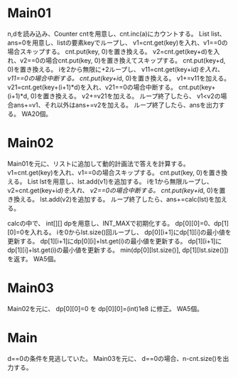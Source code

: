 # Main01
n,dを読み込み、Counter cntを用意し、cnt.inc(a)にカウントする。
List<Integer> list、ans=0を用意し、listの要素keyでループし、
v1=cnt.get(key)を入れ、v1==0の場合スキップする。
cnt.put(key, 0)を置き換える。
v2=cnt.get(key+d)を入れ、v2==0の場合cnt.put(key, 0)を置き換えてスキップする。
cnt.put(key+d, 0)を置き換える。
iを2から無限に+2ループし、
v11=cnt.get(key+i*d)を入れ、v11==0の場合中断する。
cnt.put(key+i*d, 0)を置き換える。
v1+=v11を加える。
v21=cnt.get(key+(i+1)*d)を入れ、v21==0の場合中断する。
cnt.put(key+(i+1)*d, 0)を置き換える。
v2+=v21を加える。
ループ終了したら、
v1<v2の場合ans+=v1、それ以外はans+=v2を加える。
ループ終了したら、ansを出力する。
WA20個。

# Main02
Main01を元に、リストに追加して動的計画法で答えを計算する。
v1=cnt.get(key)を入れ、v1==0の場合スキップする。
cnt.put(key, 0)を置き換える。
List<Integer> lstを用意し、lst.add(v1)を追加する。
iを1から無限ループし、v2=cnt.get(key+i*d)を入れ、
v2==0の場合中断する。
cnt.put(key+i*d, 0)を置き換える。
lst.add(v2)を追加する。
ループ終了したら、ans+=calc(lst)を加える。

calcの中で、
int[][] dpを用意し、INT\_MAXで初期化する。
dp[0][0]=0、dp[1][0]=0を入れる。
iを0からlst.size()回ループし、
dp[0][i+1]にdp[1][i]の最小値を更新する。
dp[1][i+1]にdp[0][i]+lst.get(i)の最小値を更新する。
dp[1][i+1]にdp[1][i]+lst.get(i)の最小値を更新する。
min(dp[0][lst.size()], dp[1][lst.size()])を返す。
WA5個。

# Main03
Main02を元に、
dp[0][0]=0
を
dp[0][0]=(int)1e8
に修正。
WA5個。

# Main
d==0の条件を見逃していた。
Main03を元に、
d==0の場合、n-cnt.size()を出力する。

